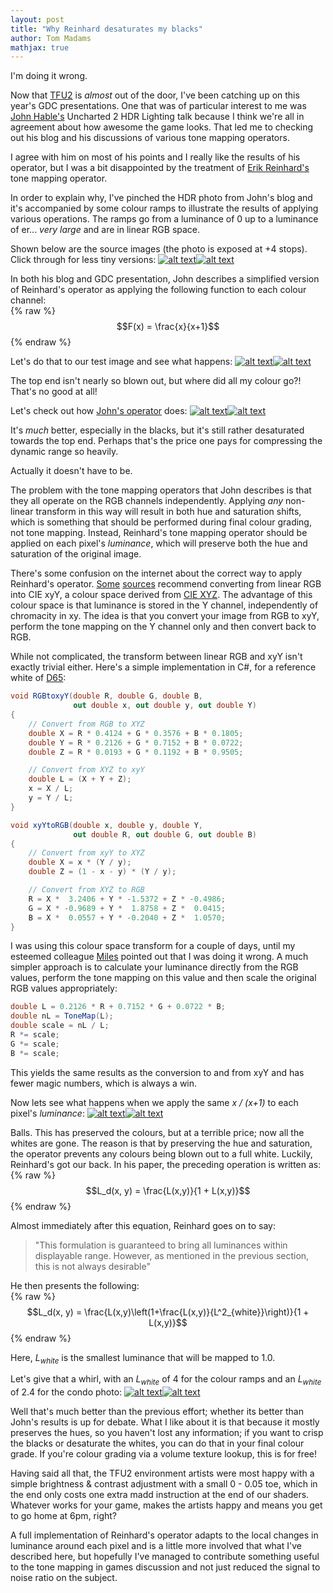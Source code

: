 ```yaml
---
layout: post
title: "Why Reinhard desaturates my blacks"
author: Tom Madams
mathjax: true
---
```


I'm doing it wrong.

Now that [TFU2](http://www.unleashed2010.com) is _almost_ out of the door, I've been catching up on this year's GDC presentations. One that was of particular interest to me was [John Hable's](http://filmicgames.com/) Uncharted 2 HDR Lighting talk because I think we're all in agreement about how awesome the game looks. That led me to checking out his blog and his discussions of various tone mapping operators.

I agree with him on most of his points and I really like the results of his operator, but I was a bit disappointed by the treatment of [Erik Reinhard's](http://www.cs.ucf.edu/~reinhard/cdrom/) tone mapping operator.

In order to explain why, I've pinched the HDR photo from John's blog and it's accompanied by some colour ramps to illustrate the results of applying various operations. The ramps go from a luminance of 0 up to a luminance of er... _very large_ and are in linear RGB space.

Shown below are the source images (the photo is exposed at +4 stops). Click through for less tiny versions:
[![alt text](/assets/imgs/2010/08/linear_ramps.png)](/assets/imgs/2010/08/linear_ramps.png)[![alt text](/assets/imgs/2010/08/linear_house.png)](/assets/imgs/2010/08/linear_house.png)

In both his blog and GDC presentation, John describes a simplified version of Reinhard's operator as applying the following function to each colour channel:<br>
{% raw %}
$$F(x) = \frac{x}{x+1}$$
{% endraw %}

Let's do that to our test image and see what happens:
[![alt text](/assets/imgs/2010/08/simple_reinhard_rgb_ramps.png)](/assets/imgs/2010/08/simple_reinhard_rgb_ramps.png)[![alt text](/assets/imgs/2010/08/simple_reinhard_rgb_house1.png)](/assets/imgs/2010/08/simple_reinhard_rgb_house1.png)

The top end isn't nearly so blown out, but where did all my colour go?! That's no good at all!

Let's check out how [John's operator](http://filmicgames.com/archives/75) does:
[![alt text](/assets/imgs/2010/08/hable_rgb_ramps.png)](/assets/imgs/2010/08/hable_rgb_ramps.png)[![alt text](/assets/imgs/2010/08/hable_rgb_house.png)](/assets/imgs/2010/08/hable_rgb_house.png)

It's _much_ better, especially in the blacks, but it's still rather desaturated towards the top end. Perhaps that's the price one pays for compressing the dynamic range so heavily.

Actually it doesn't have to be.

The problem with the tone mapping operators that John describes is that they all operate on the RGB channels independently. Applying _any_ non-linear transform in this way will result in both hue and saturation shifts, which is something that should be performed during final colour grading, not tone mapping. Instead, Reinhard's tone mapping operator should be applied on each pixel's _luminance_, which will preserve both the hue and saturation of the original image.

There's some confusion on the internet about the correct way to apply Reinhard's operator. [Some](http://wiki.gamedev.net/index.php/D3DBook:High-Dynamic_Range_Rendering#Luminance_Transform) [sources](http://www.gamedev.net/community/forums/topic.asp?topic_id=407348) recommend converting from linear RGB into CIE xyY, a colour space derived from [CIE XYZ](http://en.wikipedia.org/wiki/CIE_1931_color_space). The advantage of this colour space is that luminance is stored in the Y channel, independently of chromacity in xy. The idea is that you convert your image from RGB to xyY, perform the tone mapping on the Y channel only and then convert back to RGB.

While not complicated, the transform between linear RGB and xyY isn't exactly trivial either. Here's a simple implementation in C#, for a reference white of [D65](http://www.brucelindbloom.com/index.html?Eqn_RGB_XYZ_Matrix.html):
```csharp
void RGBtoxyY(double R, double G, double B,
              out double x, out double y, out double Y)
{
    // Convert from RGB to XYZ
    double X = R * 0.4124 + G * 0.3576 + B * 0.1805;
    double Y = R * 0.2126 + G * 0.7152 + B * 0.0722;
    double Z = R * 0.0193 + G * 0.1192 + B * 0.9505;

    // Convert from XYZ to xyY
    double L = (X + Y + Z);
    x = X / L;
    y = Y / L;
}

void xyYtoRGB(double x, double y, double Y,
              out double R, out double G, out double B)
{
    // Convert from xyY to XYZ
    double X = x * (Y / y);
    double Z = (1 - x - y) * (Y / y);

    // Convert from XYZ to RGB
    R = X *  3.2406 + Y * -1.5372 + Z * -0.4986;
    G = X * -0.9689 + Y *  1.8758 + Z *  0.0415;
    B = X *  0.0557 + Y * -0.2040 + Z *  1.0570;
}
```

I was using this colour space transform for a couple of days, until my esteemed colleague [Miles](http://mmack.wordpress.com) pointed out that I was doing it wrong. A much simpler approach is to calculate your luminance directly from the RGB values, perform the tone mapping on this value and then scale the original RGB values appropriately:
```csharp
double L = 0.2126 * R + 0.7152 * G + 0.0722 * B;
double nL = ToneMap(L);
double scale = nL / L;
R *= scale;
G *= scale;
B *= scale;
```

This yields the same results as the conversion to and from xyY and has fewer magic numbers, which is always a win.

Now lets see what happens when we apply the same _x / (x+1)_ to each pixel's _luminance_:
[![alt text](/assets/imgs/2010/08/simple_reinhard_luminance_ramps.png)](/assets/imgs/2010/08/simple_reinhard_luminance_ramps.png)[![alt text](/assets/imgs/2010/08/simple_reinhard_luminance_house.png)](/assets/imgs/2010/08/simple_reinhard_luminance_house.png)

Balls. This has preserved the colours, but at a terrible price; now all the whites are gone. The reason is that by preserving the hue and saturation, the operator prevents any colours being blown out to a full white. Luckily, Reinhard's got our back. In his paper, the preceding operation is written as:<br>
{% raw %}
$$L_d(x, y) = \frac{L(x,y)}{1 + L(x,y)}$$
{% endraw %}

Almost immediately after this equation, Reinhard goes on to say:
> "This formulation is guaranteed to bring all luminances within displayable range. However, as mentioned in the previous section, this is not always desirable"

He then presents the following:<br>
{% raw %}
$$L_d(x, y) = \frac{L(x,y)\left(1+\frac{L(x,y)}{L^2_{white}}\right)}{1 + L(x,y)}$$
{% endraw %}

Here, $L_{white}$ is the smallest luminance that will be mapped to 1.0.

Let's give that a whirl, with an $L_{white}$ of 4 for the colour ramps and an $L_{white}$ of 2.4 for the condo photo:
[![alt text](/assets/imgs/2010/08/full_reinhard_luminance_ramps.png)](/assets/imgs/2010/08/full_reinhard_luminance_ramps.png)[![alt text](/assets/imgs/2010/08/full_reinhard_luminance_house.png)](/assets/imgs/2010/08/full_reinhard_luminance_house.png)

Well that's much better than the previous effort; whether its better than John's results is up for debate. What I like about it is that because it mostly preserves the hues, so you haven't lost any information; if you want to crisp the blacks or desaturate the whites, you can do that in your final colour grade. If you're colour grading via a volume texture lookup, this is for free!

Having said all that, the TFU2 environment artists were most happy with a simple brightness & contrast adjustment with a small 0 - 0.05 toe, which in the end only costs one extra madd instruction at the end of our shaders. Whatever works for your game, makes the artists happy and means you get to go home at 6pm, right?

A full implementation of Reinhard's operator adapts to the local changes in luminance around each pixel and is a little more involved that what I've described here, but hopefully I've managed to contribute something useful to the tone mapping in games discussion and not just reduced the signal to noise ratio on the subject.
